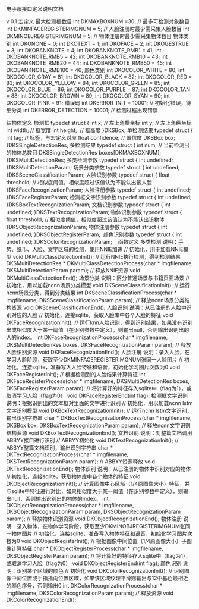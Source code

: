 


电子眼接口定义说明文档

v 0.1
宏定义
最大检测框数目
int DKMAXBOXNUM =30; // 最多可检测对象数目
int DKMINFACEREGISTERIMGNUM = 5; // 人脸注册时最少需采集人脸数目
int DKMINOBJREGISTERIMGNUM = 5; // 物体注册时最少需采集物体数目
物体类别
int DKONONE = 0;
int DKOTEXT = 1;
int DKOFACE = 2;
int DKOGESTRUE = 3;
int DKOBANKNOTE = 4;
int DKOBANKNOTE_RMB1 = 41;
int DKOBANKNOTE_RMB5 = 42;
int DKOBANKNOTE_RMB10 = 43;
int DKOBANKNOTE_RMB20 = 44;
int DKOBANKNOTE_RMB50 = 45;
int DKOBANKNOTE_RMB100 = 46;
颜色类别
int DKOCOLOR_WHITE = 80;
int DKOCOLOR_GRAY = 81;
int DKOCOLOR_BLACK = 82;
int DKOCOLOR_RED = 83;
int DKOCOLOR_YELLOW = 84;
int DKOCOLOR_GREEN = 85;
int DKOCOLOR_BLUE = 86;
int DKOCOLOR_PURPLE = 87;
int DKOCOLOR_TAN = 88;
int DKOCOLOR_BROWN = 89;
int DKOCOLOR_SYAN = 90;
int DKOCOLOR_PINK = 91;
错误码
int DKERROR_INIT = 10001; // 初始化错误，待细分类
int DKERROR_DETECTION = 10001; // 检测过程出现错误

结构体定义
检测框
typedef struct
{
int x; // 左上角横坐标
int y; // 左上角纵坐标
int width; // 框宽度
int height;  // 框高度
}DKSBox;
单检测结果
typedef struct
{
int tag; // 标签，与宏定义对应
float confidence; // 置信度
DKSBox box;
}DKSSingleDetectionRes;
多检测结果
typedef struct
{
int num; // 当前检测出的物体总数目
DKSSingleDetectionRes boxes[DKMAXBOXNUM];
}DKSMultiDetectionRes;
多类检测参数
typedef struct
{
int undefined;
}DKSMultiDetectionParam;
场景分类参数
typedef struct
{
int undefined;
}DKSSceneClassificationParam;
人脸识别参数
typedef struct
{
float threshold; // 相似度阈值，相似度超过该值认为不能认出该人脸
}DKSFaceRecognizationParam;
人脸注册参数
typedef struct
{
int undefined;
}DKSFaceRegisterParam;
检测框文字识别参数
typedef struct
{
int undefined;
}DKSBoxTextRecognizationParam;
文档识别参数
typedef struct
{
int undefined;
}DKSTextRecognizationParam;
物体识别参数
typedef struct
{
float threshold; // 相似度阈值，相似度超过该值认为不能认出该物体
}DKSObjectRecognizationParam;
物体注册参数
typedef struct
{
int undefined;
}DKSObjectRegisterParam;
 颜色识别参数
typedef struct
{
int undefined;
}DKSColorRecognizationParam;
 
 函数定义
多类检测
说明：手势、纸币、人脸、文字区域的检测，使用NNIE加速
// 初始化，用于加载NNIE模型
void DKMultiClassDetectionInit();
// 运行NNIE执行检测，得到检测结果
DKSMultiDetectionRes * DKMultiClassDetectionProcess(char * imgfilename, DKSMultiDetectionParam param);
// 释放NNIE资源
void DKMultiClassDetectionEnd();
场景分类
说明：区分普通场景与书籍页面场景
// 初始化，用以加载ncnn场景分类模型
void DKSceneClassificationInit();
// 运行ncnn场景分类，得到分类结果
int DKSceneClassificationProcess(char * imgfilename, DKSSceneClassificationParam param);
// 释放ncnn场景分类结构资源
void DKSceneClassificationEnd();
人脸识别
说明：从已注册的人脸中识别对应的人脸
// 初始化，连接sqlite，获取人脸库中各个人脸的特征
void DKFaceRecognizationInit();
// 运行knn人脸识别，得到识别结果，如果没有识别出或相似度大于某一阈值（在识别参数中定义），则输出null，否则输出识别出的人的index。
int DKFaceRecognizationProcess(char * imgfilename, DKSMultiDetectionRes boxes, DKSFaceRecognizationParam param);
// 释放人脸识别资源
void DKFaceRecognizationEnd();
人脸注册
说明：录入人脸，在学习人脸阶段，获取至少DKMINFACEREGISTERIMGNUM张同一人脸图片
// 初始化，连接sqlite，准备写入人脸特征和语音，初始化学习图片次数为0
void DKFaceRegisterInit();
// 根据检测到的人脸结果计算特征
int DKFaceRegisterProcess(char * imgfilename, DKSMultiDetectionRes boxes, DKSFaceRegisterParam param);
// 将计算好的特征存入sqlite中（flag为1），或取消学习人脸（flag为0）
void DKFaceRegisterEnd(int flag);
检测框文字识别
说明：根据识别出的文本框对里面的文字进行识别
// 初始化，用以加载ncnn lstm文字识别模型
void DKBoxTextRecognizationInit();
// 运行ncnn lstm文字识别，输出识别字符串
char * DKBoxTextRecognizationProcess(char * imgfilename, DKSBox box, DKSBoxTextRecognizationParam param);
// 释放ncnn文字识别结构资源
void DKBoxTextRecognizationEnd();
文档识别
说明：对整篇文档调用ABBYY接口进行识别
// ABBYY初始化
void DKTextRecognizationInit();
// ABBYY整篇文档识别，输出识别字符串
char * DKTextRecognizationProcess(char * imgfilename, DKSTextRecognizationParam param);
// ABBYY资源释放
void DKTextRecognizationEnd();
物体识别
说明：从已注册的物体中识别对应的物体
// 初始化，连接sqlite，获取物体库中各个物体的特征
void DKObjectRecognizationInit();
// 计算图像中心区域（1/4原图像大小）特征，并与sqlite中特征进行对比，如果相似度大于某一阈值（在识别参数中定义），则输出null，否则输出识别出的物体的index。
int DKObjectRecognizationProcess(char * imgfilename, DKSObjectRecognizationParam param, DKSObjectRecognizationParam param);
// 释放物体识别资源
void DKObjectRecognizationEnd();
物体注册
说明：录入物体，在物体学习阶段，获取至少DKMINOBJREGISTERIMGNUM张同一物体图片
// 初始化，连接sqlite，准备写入物体特征和语音，初始化学习图片次数为0
void DKObjectRegisterInit();
// 根据图像中间位置（1/4原图像大小）子图像计算特征
char * DKObjectRegisterProcess(char * imgfilename, DKSObjectRegisterParam param);
// 将计算好的特征存入sqlite中（flag为1），或取消学习人脸（flag为0）
void DKObjectRegisterEnd(int flag);
颜色识别
说明：识别某个区域的颜色
// 初始化
void DKColorRecognizationInit();
// 识别图像中间位置或手指指向位置区域，如果该区域纹理平滑则输出与12中基色最相近的颜色序号，否则输出0
int DKColorRecognizationProcess(char * imgfilename, DKSColorRecognizationParam param);
// 释放资源
void DKColorRecognizationEnd();


